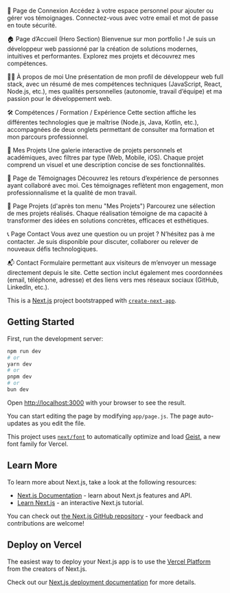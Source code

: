 🔐 Page de Connexion
Accédez à votre espace personnel pour ajouter ou gérer vos témoignages. Connectez-vous avec votre email et mot de passe en toute sécurité.

🏠 Page d’Accueil (Hero Section)
Bienvenue sur mon portfolio ! Je suis un développeur web passionné par la création de solutions modernes, intuitives et performantes. Explorez mes projets et découvrez mes compétences.

🧑‍💻 À propos de moi
Une présentation de mon profil de développeur web full stack, avec un résumé de mes compétences techniques (JavaScript, React, Node.js, etc.), mes qualités personnelles (autonomie, travail d’équipe) et ma passion pour le développement web.

🛠️ Compétences / Formation / Expérience
Cette section affiche les différentes technologies que je maîtrise (Node.js, Java, Kotlin, etc.), accompagnées de deux onglets permettant de consulter ma formation et mon parcours professionnel.

💼 Mes Projets
Une galerie interactive de projets personnels et académiques, avec filtres par type (Web, Mobile, iOS). Chaque projet comprend un visuel et une description concise de ses fonctionnalités.

📝 Page de Témoignages
Découvrez les retours d’expérience de personnes ayant collaboré avec moi. Ces témoignages reflètent mon engagement, mon professionnalisme et la qualité de mon travail.

📁 Page Projets (d'après ton menu "Mes Projets")
Parcourez une sélection de mes projets réalisés. Chaque réalisation témoigne de ma capacité à transformer des idées en solutions concrètes, efficaces et esthétiques.

📞 Page Contact
Vous avez une question ou un projet ? N’hésitez pas à me contacter. Je suis disponible pour discuter, collaborer ou relever de nouveaux défis technologiques.

📬 Contact
Formulaire permettant aux visiteurs de m’envoyer un message directement depuis le site. Cette section inclut également mes coordonnées (email, téléphone, adresse) et des liens vers mes réseaux sociaux (GitHub, LinkedIn, etc.).





This is a [Next.js](https://nextjs.org) project bootstrapped with [`create-next-app`](https://github.com/vercel/next.js/tree/canary/packages/create-next-app).

## Getting Started

First, run the development server:

```bash
npm run dev
# or
yarn dev
# or
pnpm dev
# or
bun dev
```

Open [http://localhost:3000](http://localhost:3000) with your browser to see the result.

You can start editing the page by modifying `app/page.js`. The page auto-updates as you edit the file.

This project uses [`next/font`](https://nextjs.org/docs/app/building-your-application/optimizing/fonts) to automatically optimize and load [Geist](https://vercel.com/font), a new font family for Vercel.

## Learn More

To learn more about Next.js, take a look at the following resources:

- [Next.js Documentation](https://nextjs.org/docs) - learn about Next.js features and API.
- [Learn Next.js](https://nextjs.org/learn) - an interactive Next.js tutorial.

You can check out [the Next.js GitHub repository](https://github.com/vercel/next.js) - your feedback and contributions are welcome!

## Deploy on Vercel

The easiest way to deploy your Next.js app is to use the [Vercel Platform](https://vercel.com/new?utm_medium=default-template&filter=next.js&utm_source=create-next-app&utm_campaign=create-next-app-readme) from the creators of Next.js.

Check out our [Next.js deployment documentation](https://nextjs.org/docs/app/building-your-application/deploying) for more details.
